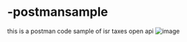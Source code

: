# -postmansample
this is a postman code sample of isr taxes open api 
![image](https://github.com/ISRTaxesOpenAPI/-postmanExample/assets/121564724/ec59ad2a-7959-4a5e-a502-bde9e4a0d3e2)
